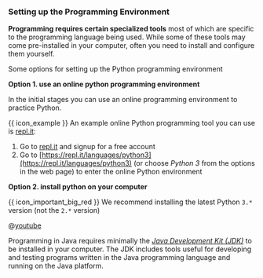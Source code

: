 ### Setting up the Programming Environment

**Programming requires certain specialized tools** most of which are specific to the programming language being used. While some of these tools may come pre-installed in your computer, often you need to install and configure them yourself.

<div class="alt-python">

Some options for setting up the Python programming environment

**Option 1. use an online python programming environment**

In the initial stages you can use an online programming environment to practice Python. 

<box>

{{ icon_example }} An example online Python programming tool you can use is [repl.it](https://repl.it/repls):

1. Go to [repl.it](https://repl.it/repls) and signup for a free account
1. Go to [https://repl.it/languages/python3](https://repl.it/languages/python3) (or choose _Python 3_ from the options in the web page) to enter the online Python environment

</box>


**Option 2. install python on your computer**

{{ icon_important_big_red }} We recommend installing the latest Python `3.*` version (not the `2.*` version)

<panel type="seamless" header=":tv: How to install Python on Windows">

@[youtube](dX2-V2BocqQ)

</panel>

</div>
<div class="alt-java">

Programming in Java requires minimally the [_Java Development Kit (JDK)_](http://www.oracle.com/technetwork/java/javase/downloads/jdk9-downloads-3848520.html) to be installed in your computer. The JDK includes tools useful for developing and testing programs written in the Java programming language and running on the Java platform.

</div>